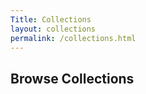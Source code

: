 ```yaml
---
Title: Collections
layout: collections
permalink: /collections.html
---
```


## Browse Collections

